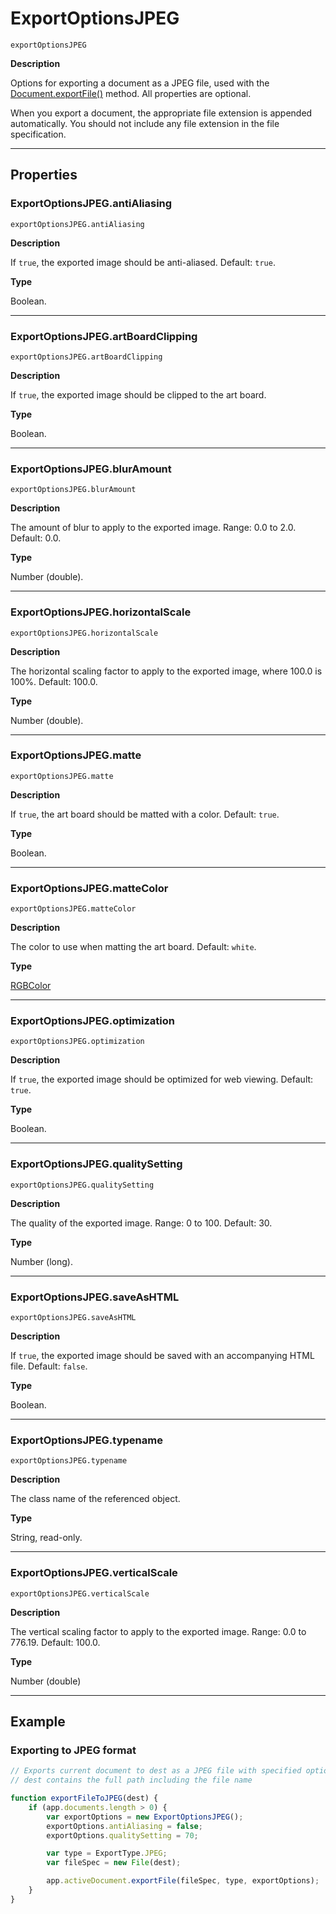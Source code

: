 # ExportOptionsJPEG

`exportOptionsJPEG`

**Description**

Options for exporting a document as a JPEG file, used with the [Document.exportFile()](Document.md#jsobjref-document-exportfile) method. All properties are optional.

When you export a document, the appropriate file extension is appended automatically. You should not include any file extension in the file specification.

---

## Properties

### ExportOptionsJPEG.antiAliasing

`exportOptionsJPEG.antiAliasing`

**Description**

If `true`, the exported image should be anti-aliased. Default: `true`.

**Type**

Boolean.

---

### ExportOptionsJPEG.artBoardClipping

`exportOptionsJPEG.artBoardClipping`

**Description**

If `true`, the exported image should be clipped to the art board.

**Type**

Boolean.

---

### ExportOptionsJPEG.blurAmount

`exportOptionsJPEG.blurAmount`

**Description**

The amount of blur to apply to the exported image. Range: 0.0 to 2.0. Default: 0.0.

**Type**

Number (double).

---

### ExportOptionsJPEG.horizontalScale

`exportOptionsJPEG.horizontalScale`

**Description**

The horizontal scaling factor to apply to the exported image, where 100.0 is 100%. Default: 100.0.

**Type**

Number (double).

---

### ExportOptionsJPEG.matte

`exportOptionsJPEG.matte`

**Description**

If `true`, the art board should be matted with a color. Default: `true`.

**Type**

Boolean.

---

### ExportOptionsJPEG.matteColor

`exportOptionsJPEG.matteColor`

**Description**

The color to use when matting the art board. Default: `white`.

**Type**

[RGBColor](./RGBColor.md)

---

### ExportOptionsJPEG.optimization

`exportOptionsJPEG.optimization`

**Description**

If `true`, the exported image should be optimized for web viewing. Default: `true`.

**Type**

Boolean.

---

### ExportOptionsJPEG.qualitySetting

`exportOptionsJPEG.qualitySetting`

**Description**

The quality of the exported image. Range: 0 to 100. Default: 30.

**Type**

Number (long).

---

### ExportOptionsJPEG.saveAsHTML

`exportOptionsJPEG.saveAsHTML`

**Description**

If `true`, the exported image should be saved with an accompanying HTML file. Default: `false`.

**Type**

Boolean.

---

### ExportOptionsJPEG.typename

`exportOptionsJPEG.typename`

**Description**

The class name of the referenced object.

**Type**

String, read-only.

---

### ExportOptionsJPEG.verticalScale

`exportOptionsJPEG.verticalScale`

**Description**

The vertical scaling factor to apply to the exported image. Range: 0.0 to 776.19. Default: 100.0.

**Type**

Number (double)

---

## Example

### Exporting to JPEG format

```javascript
// Exports current document to dest as a JPEG file with specified options,
// dest contains the full path including the file name

function exportFileToJPEG(dest) {
    if (app.documents.length > 0) {
        var exportOptions = new ExportOptionsJPEG();
        exportOptions.antiAliasing = false;
        exportOptions.qualitySetting = 70;

        var type = ExportType.JPEG;
        var fileSpec = new File(dest);

        app.activeDocument.exportFile(fileSpec, type, exportOptions);
    }
}
```
